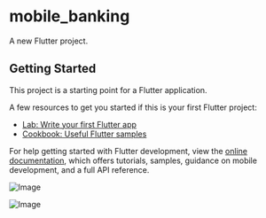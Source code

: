 # mobile_banking

A new Flutter project.

## Getting Started

This project is a starting point for a Flutter application.

A few resources to get you started if this is your first Flutter project:

- [Lab: Write your first Flutter app](https://docs.flutter.dev/get-started/codelab)
- [Cookbook: Useful Flutter samples](https://docs.flutter.dev/cookbook)

For help getting started with Flutter development, view the
[online documentation](https://docs.flutter.dev/), which offers tutorials,
samples, guidance on mobile development, and a full API reference.

![Image](https://github.com/user-attachments/assets/e9d3a8a2-b463-4c1d-abb2-1e6800d595a4)

![Image](https://github.com/user-attachments/assets/57334d3e-7ffb-45f2-a518-7e1caca4c9dd)
